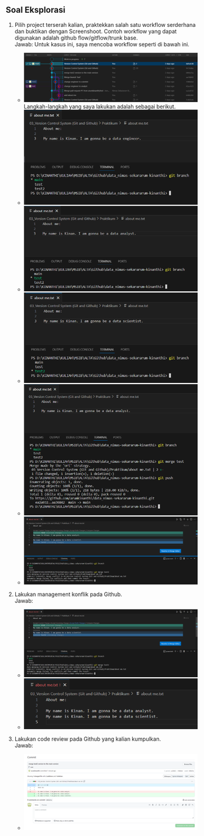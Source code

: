 ## Soal Eksplorasi

1. Pilih project terserah kalian, praktekkan salah satu workflow serderhana dan buktikan dengan Screenshoot. Contoh workflow yang dapat digunakan adalah github flow/gitflow/trunk base.\
   Jawab:
   Untuk kasus ini, saya mencoba workflow seperti di bawah ini.
   - ![alt text](https://github.com/arumkinanthi/data_nimas-sekararum-kinanthi/blob/main/03_Version%20Control%20System%20(Git%20and%20Github)/Screenshot/workflow.png?raw=true)
   Langkah-langkah yang saya lakukan adalah sebagai berikut.
   - ![alt text](https://github.com/arumkinanthi/data_nimas-sekararum-kinanthi/blob/main/03_Version%20Control%20System%20(Git%20and%20Github)/Screenshot/eksplorasi%20no%201%20a.png?raw=true)
   - ![alt text](https://github.com/arumkinanthi/data_nimas-sekararum-kinanthi/blob/main/03_Version%20Control%20System%20(Git%20and%20Github)/Screenshot/eksplorasi%20no%201%20b.png?raw=true)
   - ![alt text](https://github.com/arumkinanthi/data_nimas-sekararum-kinanthi/blob/main/03_Version%20Control%20System%20(Git%20and%20Github)/Screenshot/eksplorasi%20no%201%20c.png?raw=true)
   - ![alt text](https://github.com/arumkinanthi/data_nimas-sekararum-kinanthi/blob/main/03_Version%20Control%20System%20(Git%20and%20Github)/Screenshot/eksplorasi%20no%201%20d.png?raw=true)
   - ![alt text](https://github.com/arumkinanthi/data_nimas-sekararum-kinanthi/blob/main/03_Version%20Control%20System%20(Git%20and%20Github)/Screenshot/eksplorasi%20no%201%20e.png?raw=true)
   
2. Lakukan management konflik pada Github.\
   Jawab:
   - ![alt text](https://github.com/arumkinanthi/data_nimas-sekararum-kinanthi/blob/main/03_Version%20Control%20System%20(Git%20and%20Github)/Screenshot/eksplorasi%20no%202%20a.png?raw=true)
   - ![alt text](https://github.com/arumkinanthi/data_nimas-sekararum-kinanthi/blob/main/03_Version%20Control%20System%20(Git%20and%20Github)/Screenshot/eksplorasi%20no%202%20b.png?raw=true)
   
3. Lakukan code review pada Github yang kalian kumpulkan.\
   Jawab:
   - ![alt text](https://github.com/arumkinanthi/data_nimas-sekararum-kinanthi/blob/main/03_Version%20Control%20System%20(Git%20and%20Github)/Screenshot/eksplorasi%20no%203.png?raw=true)